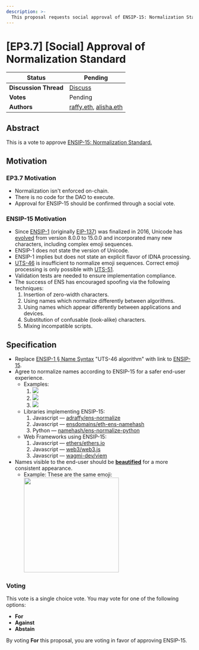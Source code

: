 ```yaml
---
description: >-
  This proposal requests social approval of ENSIP-15: Normalization Standard.
---
```


# \[EP3.7] \[Social] Approval of Normalization Standard

| **Status**            | Pending |
| --------------------- | --- |
| **Discussion Thread** | [Discuss](https://discuss.ens.domains/t/draft-approval-of-ens-name-normalization-standard/16957/) |
| **Votes**             | Pending |
| **Authors**           | [raffy.eth](https://twitter.com/adraffy), [alisha.eth](https://twitter.com/futurealisha) |

## Abstract
This is a vote to approve [ENSIP-15: Normalization Standard.](https://docs.ens.domains/ens-improvement-proposals/ensip-15-normalization-standard)

## Motivation

### EP3.7 Motivation

* Normalization isn't enforced on-chain. 
* There is no code for the DAO to execute. 
* Approval for ENSIP-15 should be confirmed through a social vote.

### ENSIP-15 Motivation

* Since [ENSIP-1](./ensip-1-ens.md) (originally [EIP-137](https://eips.ethereum.org/EIPS/eip-137)) was finalized in 2016, Unicode has [evolved](https://unicode.org/history/publicationdates.html) from version 8.0.0 to 15.0.0 and incorporated many new characters, including complex emoji sequences. 
* ENSIP-1 does not state the version of Unicode.
* ENSIP-1 implies but does not state an explicit flavor of IDNA processing. 
* [UTS-46](https://unicode.org/reports/tr46/) is insufficient to normalize emoji sequences. Correct emoji processing is only possible with [UTS-51](https://www.unicode.org/reports/tr51/).
* Validation tests are needed to ensure implementation compliance.
* The success of ENS has encouraged spoofing via the following techniques:
	1. Insertion of zero-width characters.
	1. Using names which normalize differently between algorithms. 
	1. Using names which appear differently between applications and devices.
	1. Substitution of confusable (look-alike) characters.
	1. Mixing incompatible scripts.

## Specification
 
* Replace [ENSIP-1 § Name Syntax](https://docs.ens.domains/ens-improvement-proposals/ensip-1-ens#name-syntax) "UTS-46 algorithm" with link to [ENSIP-15](https://docs.ens.domains/ens-improvement-proposals/ensip-15-normalization-standard).
* Agree to normalize names according to ENSIP-15 for a safer end-user experience.
	* Examples:
		1. ![](https://i.imgur.com/VDOnxXe.png)
		1. ![](https://i.imgur.com/tWDRp8H.png)
		1. ![](https://i.imgur.com/OYIigpp.png)
	* Libraries implementing ENSIP-15:
		1. Javascript — [adraffy/ens-normalize](https://github.com/adraffy/ens-normalize.js)
		1. Javascript — [ensdomains/eth-ens-namehash](https://github.com/ensdomains/eth-ens-namehash)
		1. Python — [namehash/ens-normalize-python](https://github.com/namehash/ens-normalize-python)
	* Web Frameworks using ENSIP-15:
		1. Javascript — [ethers/ethers.io](https://github.com/ethers-io/ethers.js/)
		1. Javascript — [web3/web3.js](https://github.com/web3/web3.js)
		1. Javascript — [wagmi-dev/viem](https://github.com/wagmi-dev/viem)
* Names visible to the end-user should be [**beautified**](https://docs.ens.domains/ens-improvement-proposals/ensip-15-normalization-standard#annex-beautification) for a more consistent appearance.
   * Example: These are the same emoji:<br><img src="https://i.imgur.com/p7rxUrE.png" width="256">

### Voting 

This vote is a single choice vote. You may vote for one of the following options:
* **For**
* **Against**
* **Abstain**

By voting **For** this proposal, you are voting in favor of approving ENSIP-15. 